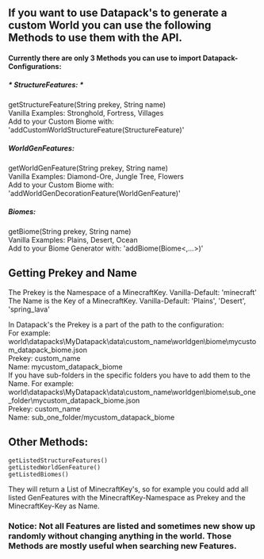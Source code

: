 ## If you want to use Datapack's to generate a custom World you can use the following Methods to use them with the API.

#### Currently there are only 3 Methods you can use to import Datapack-Configurations:

##### * StructureFeatures: * <br>
  getStructureFeature(String prekey, String name) <br>
  Vanilla Examples: Stronghold, Fortress, Villages <br>
  Add to your Custom Biome with: 'addCustomWorldStructureFeature(StructureFeature)' <br>
  

##### WorldGenFeatures: <br>
  getWorldGenFeature(String prekey, String name) <br>
  Vanilla Examples: Diamond-Ore, Jungle Tree, Flowers <br>
  Add to your Custom Biome with: 'addWorldGenDecorationFeature(WorldGenFeature)' <br>
  

##### Biomes: <br>
  getBiome(String prekey, String name) <br>
  Vanilla Examples: Plains, Desert, Ocean <br>
  Add to your Biome Generator with: 'addBiome(Biome<,...>)' <br>



## Getting Prekey and Name <br>
  The Prekey is the Namespace of a MinecraftKey. Vanilla-Default: 'minecraft' <br>
  The Name is the Key of a MinecraftKey. Vanilla-Default: 'Plains', 'Desert', 'spring_lava' <br>
  
  In Datapack's the Prekey is a part of the path to the configuration: <br>
  For example: world\datapacks\MyDatapack\data\custom_name\worldgen\biome\mycustom_datapack_biome.json <br>
    Prekey: custom_name <br>
    Name:   mycustom_datapack_biome <br>
  If you have sub-folders in the specific folders you have to add them to the Name.
  For example: world\datapacks\MyDatapack\data\custom_name\worldgen\biome\sub_one_folder\mycustom_datapack_biome.json <br>
    Prekey: custom_name <br>
    Name:   sub_one_folder/mycustom_datapack_biome <br>


## Other Methods:
``` 
getListedStructureFeatures()
getListedWorldGenFeature()
getListedBiomes()
```
They will return a List of MinecraftKey's, so for example you could add all listed GenFeatures with the MinecraftKey-Namespace as Prekey and the MinecraftKey-Key as Name. <br>
### Notice: Not all Features are listed and sometimes new show up randomly without changing anything in the world. Those Methods are mostly useful when searching new Features.



